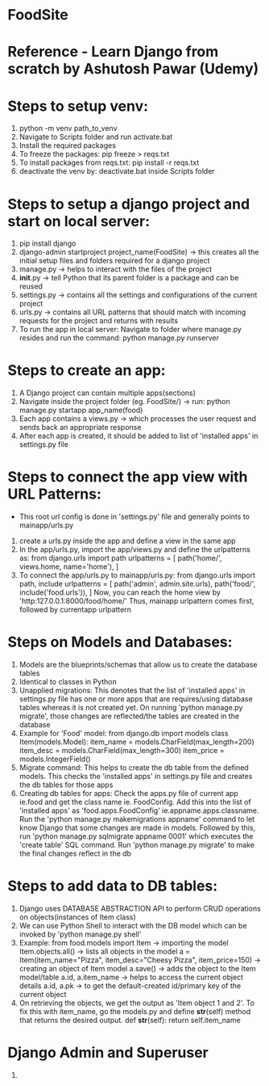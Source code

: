 # FoodSite
# Reference - Learn Django from scratch by Ashutosh Pawar (Udemy)

# Steps to setup venv:
1. python -m venv path_to_venv
2. Navigate to Scripts folder and run activate.bat
3. Install the required packages
4. To freeze the packages: pip freeze > reqs.txt
5. To install packages from reqs.txt: pip install -r reqs.txt
6. deactivate the venv by: deactivate.bat inside Scripts folder

# Steps to setup a django project and start on local server:
1.  pip install django
2. django-admin startproject project_name(FoodSite) -> this creates all the initial setup files and folders required for a django project
3. manage.py -> helps to interact with the files of the project
4. __init__.py -> tell Python that its parent folder is a package and can be reused
5. settings.py -> contains all the settings and configurations of the current project
6. urls.py -> contains all URL patterns that should match with incoming requests for the project and returns with results
7. To run the app in local server: Navigate to folder where manage.py resides and run the command: python manage.py runserver

# Steps to create an app:
1. A Django project can contain multiple apps(sections)
2. Navigate inside the project folder (eg. FoodSite/) -> run: python manage.py startapp app_name(food)
3. Each app contains a views.py -> which processes the user request and sends back an appropriate response
4. After each app is created, it should be added to list of 'installed apps' in settings.py file

# Steps to connect the app view with URL Patterns:
* This root url config is done in 'settings.py' file and generally points to mainapp/urls.py
1. create a urls.py inside the app and define a view in the same app
2. In the app/urls.py, import the app/views.py and define the urlpatterns as:
    from django.urls import path
    urlpatterns = [
        path('home/', views.home, name='home'),
        ]
3. To connect the app/urls.py to mainapp/urls.py:
    from django.urls import path, include
    urlpatterns = [
        path('admin', admin.site.urls),
        path('food/', include('food.urls')),
    ]
    Now, you can reach the home view by 'http:127.0.0.1:8000/food/home/'
    Thus, mainapp urlpattern comes first, followed by currentapp urlpattern

# Steps on Models and Databases:
1. Models are the blueprints/schemas that allow us to create the database tables
2. Identical to classes in Python
3. Unapplied migrations: This denotes that the list of 'installed apps' in settings.py file has one or more apps that are requires/using database tables whereas it is not created yet. On running 'python manage.py migrate', those changes are reflected/the tables are created in the database
4. Example for 'Food' model:
    from django.db import models
    class Item(models.Model):
        item_name = models.CharField(max_length=200)
        item_desc = models.CharField(max_length=300)
        item_price = models.IntegerField()
5. Migrate command: This helps to create the db table from the defined models. This checks the 'installed apps' in settings.py file and creates the db tables for those apps
6. Creating db tables for apps: Check the apps.py file of current app ie.food and get the class name ie. FoodConfig. Add this into the list of 'installed apps' as 'food.apps.FoodConfig' ie.appname.apps.classname. Run the 'python manage.py makemigrations appname' command to let know Django that some changes are made in models. Followed by this, run 'python manage.py sqlmigrate appname 0001' which executes the 'create table' SQL command. Run 'python manage.py migrate' to make the final changes reflect in the db

# Steps to add data to DB tables:
1. Django uses DATABASE ABSTRACTION API to perform CRUD operations on objects(instances of Item class)
2. We can use Python Shell to interact with the DB model which can be invoked by 'python manage.py shell'
3. Example:
    from food.models import Item -> importing the model
    Item.objects.all() -> lists all objects in the model
    a = Item(item_name="Pizza", item_desc="Cheesy Pizza", item_price=150) -> creating an object of Item model
    a.save() -> adds the object to the Item model/table
    a.id, a.item_name -> helps to access the current object details
    a.id, a.pk -> to get the default-created id/primary key of the current object
4. On retrieving the objects, we get the output as 'Item object 1 and 2'. To fix this with item_name, go the models.py and define __str__(self) method that returns the desired output.
    def __str__(self):
        return self.item_name

# Django Admin and Superuser
1. 
